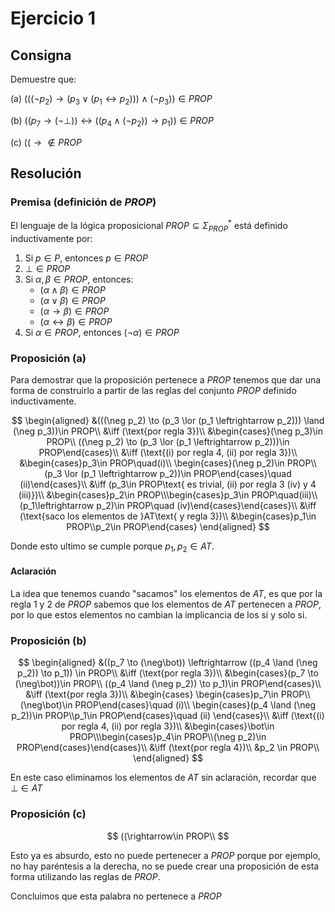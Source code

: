 # Ejercicio 1

## Consigna

Demuestre que:

(a) $(((\neg p_2) \to (p_3 \lor (p_1 \leftrightarrow p_2))) \land (\neg p_3)) \in PROP$

(b) $((p_7 \to (\neg\bot)) \leftrightarrow ((p_4 \land (\neg p_2)) \to p_1)) \in PROP$

(c) $((\rightarrow\notin PROP$

## Resolución

### Premisa (definición de $PROP$)

El lenguaje de la lógica proposicional $PROP\subseteq\Sigma_{PROP}^*$ está definido inductivamente por:

1. Si $p\in P$, entonces $p\in PROP$
2. $\bot\in PROP$
3. Si $\alpha,\beta\in PROP$, entonces:
    - $(\alpha\land\beta)\in PROP$
    - $(\alpha\lor\beta)\in PROP$
    - $(\alpha\rightarrow\beta)\in PROP$
    - $(\alpha\leftrightarrow\beta)\in PROP$
4. Si $\alpha\in PROP$, entonces $(\neg\alpha)\in PROP$


### Proposición (a)

Para demostrar que la proposición pertenece a $PROP$ tenemos que dar una forma de construirlo a partir de las reglas del conjunto $PROP$ definido inductivamente.

$$
\begin{aligned}
&(((\neg p_2) \to (p_3 \lor (p_1 \leftrightarrow p_2))) \land (\neg p_3))\in PROP\\
&\iff (\text{por regla 3})\\
&\begin{cases}(\neg p_3)\in PROP\\ ((\neg p_2) \to (p_3 \lor (p_1 \leftrightarrow p_2)))\in PROP\end{cases}\\
&\iff (\text{(i) por regla 4, (ii) por regla 3})\\
&\begin{cases}p_3\in PROP\quad(i)\\ \begin{cases}(\neg p_2)\in PROP\\ (p_3 \lor (p_1 \leftrightarrow p_2))\in PROP\end{cases}\quad (ii)\end{cases}\\
&\iff (p_3\in PROP\text{ es trivial, (ii) por regla 3 (iv) y 4 (iii)})\\
&\begin{cases}p_2\in PROP\\\begin{cases}p_3\in PROP\quad(iii)\\(p_1\leftrightarrow p_2)\in PROP\quad (iv)\end{cases}\end{cases}\\
&\iff (\text{saco los elementos de }AT\text{ y regla 3})\\
&\begin{cases}p_1\in PROP\\p_2\in PROP\end{cases}
\end{aligned}
$$

Donde esto ultimo se cumple porque $p_1,p_2\in AT$.

#### Aclaración

La idea que tenemos cuando "sacamos" los elementos de $AT$, es que por la regla 1 y 2 de $PROP$ sabemos que los elementos de $AT$ pertenecen a $PROP$, por lo que estos elementos no cambian la implicancia de los si y solo si.

### Proposición (b)

$$
\begin{aligned}
&((p_7 \to (\neg\bot)) \leftrightarrow ((p_4 \land (\neg p_2)) \to p_1)) \in PROP\\
&\iff (\text{por regla 3})\\
&\begin{cases}(p_7 \to (\neg\bot))\in PROP\\ ((p_4 \land (\neg p_2)) \to p_1)\in PROP\end{cases}\\
&\iff (\text{por regla 3})\\
&\begin{cases}
\begin{cases}p_7\in PROP\\ (\neg\bot)\in PROP\end{cases}\quad (i)\\
\begin{cases}(p_4 \land (\neg p_2))\in PROP\\p_1\in PROP\end{cases}\quad (ii)
\end{cases}\\
&\iff (\text{(i) por regla 4, (ii) por regla 3})\\
&\begin{cases}\bot\in PROP\\\begin{cases}p_4\in PROP\\(\neg p_2)\in PROP\end{cases}\end{cases}\\
&\iff (\text{por regla 4})\\
&p_2 \in PROP\\
\end{aligned}
$$

En este caso eliminamos los elementos de $AT$ sin aclaración, recordar que $\bot\in AT$

### Proposición (c)

$$
((\rightarrow\in PROP\\
$$

Esto ya es absurdo, esto no puede pertenecer a $PROP$ porque por ejemplo, no hay paréntesis a la derecha, no se puede crear una proposición de esta forma utilizando las reglas de $PROP$.

Concluimos que esta palabra no pertenece a $PROP$